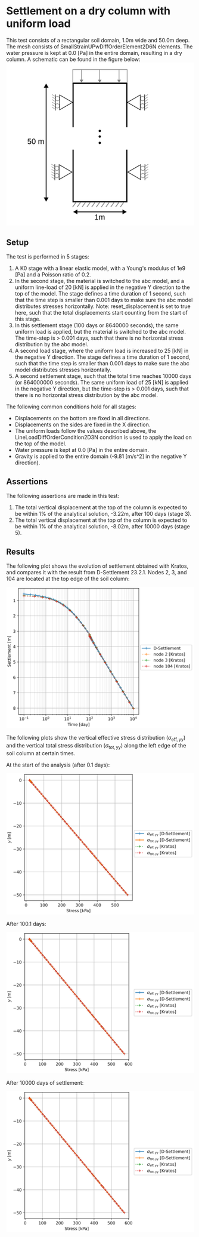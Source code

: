 # Settlement on a dry column with uniform load
This test consists of a rectangular soil domain, 1.0m wide and 50.0m deep. The mesh consists of SmallStrainUPwDiffOrderElement2D6N elements. The water pressure is kept at 0.0 [Pa] in the entire domain, resulting in a dry column. A schematic can be found in the figure below:
![Schematic](Schematic.svg)

## Setup

The test is performed in 5 stages:
1. A K0 stage with a linear elastic model, with a Young's modulus of 1e9 [Pa] and a Poisson ratio of 0.2.
2. In the second stage, the material is switched to the abc model, and a uniform line-load of 20 [kN] is applied in the negative Y direction to the top of the model. The stage defines a time duration of 1 second, such that the time step is smaller than 0.001 days to make sure the abc model distributes stresses horizontally. Note: reset_displacement is set to true here, such that the total displacements start counting from the start of this stage.
3. In this settlement stage (100 days or 8640000 seconds), the same uniform load is applied, but the material is switched to the abc model. The time-step is > 0.001 days, such that there is no horizontal stress distribution by the abc model. 
4. A second load stage, where the uniform load is increased to 25 [kN] in the negative Y direction. The stage defines a time duration of 1 second, such that the time step is smaller than 0.001 days to make sure the abc model distributes stresses horizontally.
5. A second settlement stage, such that the total time reaches 10000 days (or 864000000 seconds). The same uniform load of 25 [kN] is applied in the negative Y direction, but the time-step is > 0.001 days, such that there is no horizontal stress distribution by the abc model.

The following common conditions hold for all stages:
  - Displacements on the bottom are fixed in all directions.
  - Displacements on the sides are fixed in the X direction.
  - The uniform loads follow the values described above, the LineLoadDiffOrderCondition2D3N condition is used to apply the load on the top of the model.
  - Water pressure is kept at 0.0 [Pa] in the entire domain.
  - Gravity is applied to the entire domain (-9.81 [m/s^2] in the negative Y direction).

## Assertions
The following assertions are made in this test:
1. The total vertical displacement at the top of the column is expected to be within 1% of the analytical solution, -3.22m, after 100 days (stage 3).
2. The total vertical displacement at the top of the column is expected to be within 1% of the analytical solution, -8.02m, after 10000 days (stage 5).

## Results

The following plot shows the evolution of settlement obtained with Kratos, and compares it with the result from D-Settlement 23.2.1.  Nodes 2, 3, and 104 are located at the top edge of the soil column:

![Settlement](test_case_1_settlement_plot.svg)

The following plots show the vertical effective stress distribution ($`\sigma_{\mathrm{eff, yy}}`$) and the vertical total stress distribution ($`\sigma_{\mathrm{tot, yy}}`$) along the left edge of the soil column at certain times.

At the start of the analysis (after 0.1 days):

![Stress plot after 0.1 days](test_case_1_stress_plot_after_0.1_days.svg)

After 100.1 days:

![Stress plot after 100.1 days](test_case_1_stress_plot_after_100.1_days.svg)

After 10000 days of settlement:

![Stress plot after 10000 days](test_case_1_stress_plot_after_10000_days.svg)
